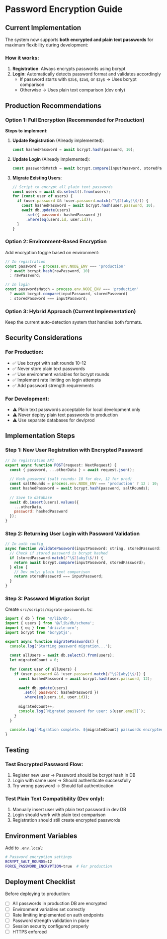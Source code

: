 # Password Encryption Guide

## Current Implementation

The system now supports **both encrypted and plain text passwords** for maximum flexibility during development:

### How it works:
1. **Registration**: Always encrypts passwords using bcrypt
2. **Login**: Automatically detects password format and validates accordingly
   - If password starts with `$2b$`, `$2a$`, or `$2y$` → Uses bcrypt comparison
   - Otherwise → Uses plain text comparison (dev only)

## Production Recommendations

### Option 1: Full Encryption (Recommended for Production)

**Steps to implement:**

1. **Update Registration** (Already implemented):
   ```javascript
   const hashedPassword = await bcrypt.hash(password, 10);
   ```

2. **Update Login** (Already implemented):
   ```javascript
   const passwordsMatch = await bcrypt.compare(inputPassword, storedPassword);
   ```

3. **Migrate Existing Users**:
   ```javascript
   // Script to encrypt all plain text passwords
   const users = await db.select().from(users);
   for (const user of users) {
     if (user.password && !user.password.match(/^\$2[aby]\$/)) {
       const hashedPassword = await bcrypt.hash(user.password, 10);
       await db.update(users)
         .set({ password: hashedPassword })
         .where(eq(users.id, user.id));
     }
   }
   ```

### Option 2: Environment-Based Encryption

Add encryption toggle based on environment:

```javascript
// In registration
const password = process.env.NODE_ENV === 'production' 
  ? await bcrypt.hash(rawPassword, 10)
  : rawPassword;

// In login
const passwordsMatch = process.env.NODE_ENV === 'production'
  ? await bcrypt.compare(inputPassword, storedPassword)
  : storedPassword === inputPassword;
```

### Option 3: Hybrid Approach (Current Implementation)

Keep the current auto-detection system that handles both formats.

## Security Considerations

### For Production:
- ✅ Use bcrypt with salt rounds 10-12
- ✅ Never store plain text passwords
- ✅ Use environment variables for bcrypt rounds
- ✅ Implement rate limiting on login attempts
- ✅ Add password strength requirements

### For Development:
- ⚠️ Plain text passwords acceptable for local development only
- ⚠️ Never deploy plain text passwords to production
- ⚠️ Use separate databases for dev/prod

## Implementation Steps

### Step 1: New User Registration with Encrypted Password

```javascript
// In registration API
export async function POST(request: NextRequest) {
  const { password, ...otherData } = await request.json();
  
  // Hash password (salt rounds: 10 for dev, 12 for prod)
  const saltRounds = process.env.NODE_ENV === 'production' ? 12 : 10;
  const hashedPassword = await bcrypt.hash(password, saltRounds);
  
  // Save to database
  await db.insert(users).values({
    ...otherData,
    password: hashedPassword
  });
}
```

### Step 2: Returning User Login with Password Validation

```javascript
// In auth config
async function validatePassword(inputPassword: string, storedPassword: string): Promise<boolean> {
  // Check if stored password is bcrypt hashed
  if (storedPassword.match(/^\$2[aby]\$/)) {
    return await bcrypt.compare(inputPassword, storedPassword);
  } else {
    // Dev only: plain text comparison
    return storedPassword === inputPassword;
  }
}
```

### Step 3: Password Migration Script

Create `src/scripts/migrate-passwords.ts`:

```javascript
import { db } from '@/lib/db';
import { users } from '@/lib/db/schema';
import { eq } from 'drizzle-orm';
import bcrypt from 'bcryptjs';

export async function migratePasswords() {
  console.log('Starting password migration...');
  
  const allUsers = await db.select().from(users);
  let migratedCount = 0;
  
  for (const user of allUsers) {
    if (user.password && !user.password.match(/^\$2[aby]\$/)) {
      const hashedPassword = await bcrypt.hash(user.password, 12);
      
      await db.update(users)
        .set({ password: hashedPassword })
        .where(eq(users.id, user.id));
      
      migratedCount++;
      console.log(`Migrated password for user: ${user.email}`);
    }
  }
  
  console.log(`Migration complete. ${migratedCount} passwords encrypted.`);
}
```

## Testing

### Test Encrypted Password Flow:
1. Register new user → Password should be bcrypt hash in DB
2. Login with same user → Should authenticate successfully
3. Try wrong password → Should fail authentication

### Test Plain Text Compatibility (Dev only):
1. Manually insert user with plain text password in dev DB
2. Login should work with plain text comparison
3. Registration should still create encrypted passwords

## Environment Variables

Add to `.env.local`:
```bash
# Password encryption settings
BCRYPT_SALT_ROUNDS=12
FORCE_PASSWORD_ENCRYPTION=true  # For production
```

## Deployment Checklist

Before deploying to production:
- [ ] All passwords in production DB are encrypted
- [ ] Environment variables set correctly
- [ ] Rate limiting implemented on auth endpoints
- [ ] Password strength validation in place
- [ ] Session security configured properly
- [ ] HTTPS enforced 